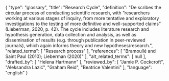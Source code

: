 {
    "type": "glossary",
    "title": "Research Cycle",
    "definition": "De scribes the circular process of conducting scientific research, with “researchers working at various stages of inquiry, from more tentative and exploratory investigations to the testing of more definitive and well-supported claims” (Lieberman, 2020, p. 42). The cycle includes literature research and hypothesis generation, data collection and analysis, as well as dissemination of results (e.g. through publication in peer-reviewed journals), which again informs theory and new hypotheses/research.",
    "related_terms": [
        "Research process"
    ],
    "references": [
        "Bramoullé and Saint Paul (2010); Lieberman (2020)"
    ],
    "alt_related_terms": [
        null
    ],
    "drafted_by": [
        "Helena Hartmann"
    ],
    "reviewed_by": [
        "Jamie P. Cockcroft",
        "Aleksandra Lazić",
        "Graham Reid",
        "Beatrice Valentini"
    ],
    "language": "english"
}